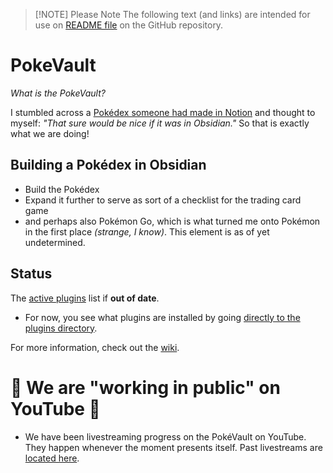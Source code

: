 
> [!NOTE] Please Note
> The following text (and links) are intended for use on [README file](https://github.com/oldtowneast/PokeVault) on the GitHub repository.

# PokeVault

*What is the PokeVault?*

I stumbled across a [Pokédex someone had made in Notion](https://whatpaigeesaid.gumroad.com/l/NhCcRG) and thought to myself: *"That sure would be nice if it was in Obsidian."*  So that is exactly what we are doing!

## Building a Pokédex in Obsidian

- Build the Pokédex
- Expand it further to serve as sort of a checklist for the trading card game
- and perhaps also Pokémon Go, which is what turned me onto Pokémon in the first place *(strange, I know)*.  This element is as of yet undetermined.

## Status

The [active plugins](Active-Plugins.md) list if **out of date**.

- For now, you see what plugins are installed by going [directly to the plugins directory](/Pok%C3%A9Vault/.obsidian/plugins).

For more information, check out the [wiki](https://github.com/oldtowneast/PokeVault/wiki).

# 🔴 We are "working in public" on YouTube 🎥

- We have been livestreaming progress on the PokéVault on YouTube.  They happen whenever the moment presents itself.  Past livestreams are [located here](https://www.youtube.com/channel/UCBe_nit3C6l0JoIFtlxgbog/streams).
